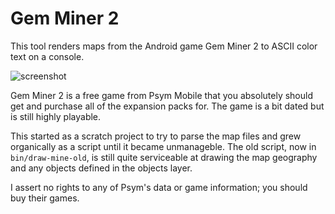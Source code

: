 # Gem Miner 2

This tool renders maps from the Android game Gem Miner 2 to ASCII color text on
a console.

![screenshot](https://user-images.githubusercontent.com/28605/31259758-76a0c4b2-aa06-11e7-9e4a-6046be31161f.png)

Gem Miner 2 is a free game from Psym Mobile that you absolutely
should get and purchase all of the expansion packs for. The game is a bit dated
but is still highly playable.

This started as a scratch project to try to parse the map files and grew
organically as a script until it became unmanageble. The old script, now in
`bin/draw-mine-old`, is still quite serviceable at drawing the map geography and
any objects defined in the objects layer.

I assert no rights to any of Psym's data or game information; you should buy
their games.
